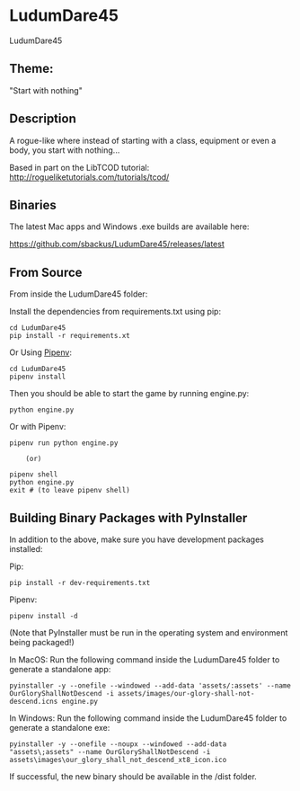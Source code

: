 # LudumDare45

LudumDare45

## Theme:

"Start with nothing"

## Description

A rogue-like where instead of starting with a class, equipment or even a body, you start with nothing...

Based in part on the LibTCOD tutorial:
http://rogueliketutorials.com/tutorials/tcod/

## Binaries

The latest Mac apps and Windows .exe builds are available here:

https://github.com/sbackus/LudumDare45/releases/latest

## From Source

From inside the LudumDare45 folder:

Install the dependencies from requirements.txt using pip:

```
cd LudumDare45
pip install -r requirements.xt
```

Or Using [Pipenv](https://pipenv-fork.readthedocs.io/en/latest/index.html):

```
cd LudumDare45
pipenv install
```

Then you should be able to start the game by running engine.py:

```
python engine.py
```

Or with Pipenv:

```
pipenv run python engine.py

    (or)

pipenv shell
python engine.py
exit # (to leave pipenv shell)
```

## Building Binary Packages with PyInstaller

In addition to the above, make sure you have development packages installed:

Pip:
```
pip install -r dev-requirements.txt
```

Pipenv:
```
pipenv install -d
```

(Note that PyInstaller must be run in the operating system and environment being packaged!)

In MacOS: Run the following command inside the LudumDare45 folder to generate a standalone app:

```
pyinstaller -y --onefile --windowed --add-data 'assets/:assets' --name OurGloryShallNotDescend -i assets/images/our-glory-shall-not-descend.icns engine.py
```

In Windows: Run the following command inside the LudumDare45 folder to generate a standalone exe:

```
pyinstaller -y --onefile --noupx --windowed --add-data "assets\;assets" --name OurGloryShallNotDescend -i assets\images\our_glory_shall_not_descend_xt8_icon.ico
```

If successful, the new binary should be available in the /dist folder.
